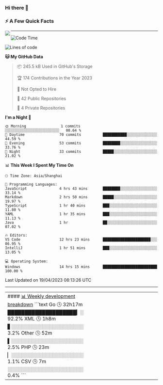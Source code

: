 ### Hi there 👋

<!--
**imnxg/imnxg** is a ✨ _special_ ✨ repository because its `README.md` (this file) appears on your GitHub profile.

Here are some ideas to get you started:

- 🔭 I’m currently working on ...
- 🌱 I’m currently learning ...
- 👯 I’m looking to collaborate on ...
- 🤔 I’m looking for help with ...
- 💬 Ask me about ...
- 📫 How to reach me: ...
- 😄 Pronouns: ...
- ⚡ Fun fact: ...
-->

### ⚡️ A Few Quick Facts

<img align="left" src="https://github-readme-stats-i.vercel.app/api?username=imnxg&show_icons=true&icon_color=1573B3&hide_title=true&text_color=718096&bg_color=00000000&hide_border=true"/>

<!-- <ul>
    <li> 🌱 I’m currently learning Go、Docker、Kubernetes.</li>
    <li> 👯 I’m looking to collaborate on anything open source.</li>
    <li> 📝 I regulary write articles on <a href="https://dmego.cn">https://dmego.cn</a>.</li>
    <li> ⚡ Fun fact: I ❤️ 😻.</li>
</ul> -->

---
<!--START_SECTION:waka-->
![Code Time](http://img.shields.io/badge/Code%20Time-12%20hrs%2028%20mins-blue)

![Lines of code](https://img.shields.io/badge/From%20Hello%20World%20I%27ve%20Written-107.2%20thousand%20lines%20of%20code-blue)

**🐱 My GitHub Data** 

> 📦 245.5 kB Used in GitHub's Storage 
 > 
> 🏆 174 Contributions in the Year 2023
 > 
> 🚫 Not Opted to Hire
 > 
> 📜 42 Public Repositories 
 > 
> 🔑 4 Private Repositories 
 > 
**I'm a Night 🦉** 

```text
🌞 Morning                1 commits           ░░░░░░░░░░░░░░░░░░░░░░░░░   00.64 % 
🌆 Daytime                70 commits          ███████████░░░░░░░░░░░░░░   44.59 % 
🌃 Evening                53 commits          ████████░░░░░░░░░░░░░░░░░   33.76 % 
🌙 Night                  33 commits          █████░░░░░░░░░░░░░░░░░░░░   21.02 % 
```


📊 **This Week I Spent My Time On** 

```text
🕑︎ Time Zone: Asia/Shanghai

💬 Programming Languages: 
JavaScript               4 hrs 43 mins       ████████░░░░░░░░░░░░░░░░░   33.14 % 
Markdown                 2 hrs 50 mins       █████░░░░░░░░░░░░░░░░░░░░   19.97 % 
TypeScript               1 hr 40 mins        ███░░░░░░░░░░░░░░░░░░░░░░   11.80 % 
YAML                     1 hr 35 mins        ███░░░░░░░░░░░░░░░░░░░░░░   11.13 % 
Java                     1 hr                ██░░░░░░░░░░░░░░░░░░░░░░░   07.02 % 

🔥 Editors: 
VS Code                  12 hrs 23 mins      ██████████████████████░░░   86.95 % 
IntelliJ                 1 hr 51 mins        ███░░░░░░░░░░░░░░░░░░░░░░   13.05 % 

💻 Operating System: 
Windows                  14 hrs 15 mins      █████████████████████████   100.00 % 
```


 Last Updated on 19/04/2023 08:13:26 UTC
<!--END_SECTION:waka-->

---

<table>
<tr>
<td valign="top" width="50%">
<!-- waka-box start -->
#### <a href="https://gist.github.com/01acb8c86000072f1e040b2a7757e8e5" target="_blank">📊 Weekly development breakdown</a>
```text
Go              🕓 32h17m ████████████████████▎░ 92.2%
XML             🕓 1h8m   ▋░░░░░░░░░░░░░░░░░░░░░  3.2%
Other           🕓 52m    ▌░░░░░░░░░░░░░░░░░░░░░  2.5%
PHP             🕓 23m    ▏░░░░░░░░░░░░░░░░░░░░░  1.1%
CSV             🕓 7m     ░░░░░░░░░░░░░░░░░░░░░░  0.4%
```
<!-- Powered by https://github.com/YouEclipse/waka-box-go . -->
<!-- waka-box end -->

<!-- [powered by waka-box-go](https://github.com/YouEclipse/waka-box-go) -->

</td>
<td valign="top" width="50%">

